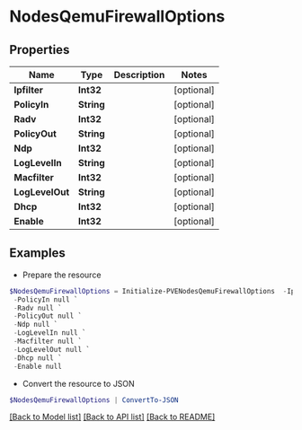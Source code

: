 # NodesQemuFirewallOptions
## Properties

Name | Type | Description | Notes
------------ | ------------- | ------------- | -------------
**Ipfilter** | **Int32** |  | [optional] 
**PolicyIn** | **String** |  | [optional] 
**Radv** | **Int32** |  | [optional] 
**PolicyOut** | **String** |  | [optional] 
**Ndp** | **Int32** |  | [optional] 
**LogLevelIn** | **String** |  | [optional] 
**Macfilter** | **Int32** |  | [optional] 
**LogLevelOut** | **String** |  | [optional] 
**Dhcp** | **Int32** |  | [optional] 
**Enable** | **Int32** |  | [optional] 

## Examples

- Prepare the resource
```powershell
$NodesQemuFirewallOptions = Initialize-PVENodesQemuFirewallOptions  -Ipfilter null `
 -PolicyIn null `
 -Radv null `
 -PolicyOut null `
 -Ndp null `
 -LogLevelIn null `
 -Macfilter null `
 -LogLevelOut null `
 -Dhcp null `
 -Enable null
```

- Convert the resource to JSON
```powershell
$NodesQemuFirewallOptions | ConvertTo-JSON
```

[[Back to Model list]](../README.md#documentation-for-models) [[Back to API list]](../README.md#documentation-for-api-endpoints) [[Back to README]](../README.md)

